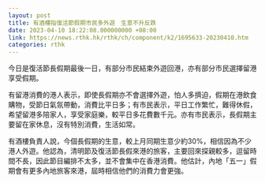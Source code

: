 ```yaml
---
layout: post
title: 有酒樓指復活節假期市民多外遊　生意不升反跌
date: 2023-04-10 18:22:08.000000000 +08:00
link: https://news.rthk.hk/rthk/ch/component/k2/1695633-20230410.htm
categories: rthk
---
```


今日是復活節長假期最後一日，有部分市民結束外遊回港，亦有部分市民選擇留港享受假期。

有留港消費的港人表示，即使長假期亦不會選擇外遊，怕人多擠迫，假期在港飲食購物，受節日氣氛帶動，消費比平日多；有市民表示，平日工作繁忙，難得休假，希望留港多陪家人，享受家庭樂，較平日多花費數千元。亦有市民表示，長假期主要留在家休息，沒有特別消費，生活如常。

有酒樓負責人說，今個長假期的生意，較上月同期生意少約30%，相信因為不少港人外遊。他認為，清明節及復活節長假來港的旅客，主要回來探親較多，逗留時間不長，因此節目編排不太多，並不會集中在香港消費。他估計，內地「五一」假期會有更多內地旅客來港，屆時相信他們的消費力會更強。
